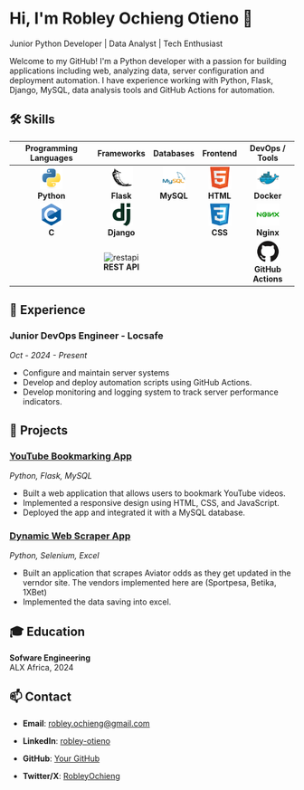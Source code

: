 # Hi, I'm Robley Ochieng Otieno 👋

Junior Python Developer | Data Analyst | Tech Enthusiast

Welcome to my GitHub! I'm a Python developer with a passion for building applications including web, analyzing data, server configuration and deployment automation. I have experience working with Python, Flask, Django, MySQL, data analysis tools and GitHub Actions for automation.



## 🛠️ Skills

| **Programming Languages** | **Frameworks** | **Databases** | **Frontend** | **DevOps / Tools** |
| :-----------------------: | :------------: | :-----------: | :----------: | :----------------: |
| <img src="https://raw.githubusercontent.com/devicons/devicon/master/icons/python/python-original.svg" alt="python" width="40" height="40"/> <br> **Python** | <img src="https://raw.githubusercontent.com/devicons/devicon/master/icons/flask/flask-original.svg" alt="flask" width="40" height="40"/> <br> **Flask** | <img src="https://raw.githubusercontent.com/devicons/devicon/master/icons/mysql/mysql-original-wordmark.svg" alt="mysql" width="40" height="40"/> <br> **MySQL** | <img src="https://raw.githubusercontent.com/devicons/devicon/master/icons/html5/html5-original.svg" alt="html5" width="40" height="40"/> <br> **HTML** | <img src="https://raw.githubusercontent.com/devicons/devicon/master/icons/docker/docker-original.svg" alt="docker" width="40" height="40"/> <br> **Docker** |
| <img src="https://raw.githubusercontent.com/devicons/devicon/master/icons/c/c-original.svg" alt="c" width="40" height="40"/> <br> **C** | <img src="https://raw.githubusercontent.com/devicons/devicon/master/icons/django/django-plain.svg" alt="django" width="40" height="40"/> <br> **Django** | | <img src="https://raw.githubusercontent.com/devicons/devicon/master/icons/css3/css3-original.svg" alt="css3" width="40" height="40"/> <br> **CSS** | <img src="https://raw.githubusercontent.com/devicons/devicon/master/icons/nginx/nginx-original.svg" alt="nginx" width="40" height="40"/> <br> **Nginx** |
| | <img src="https://raw.githubusercontent.com/simple-icons/simple-icons/develop/icons/api.svg" alt="restapi" width="40" height="40"/> <br> **REST API**  | | | <img src="https://raw.githubusercontent.com/devicons/devicon/master/icons/github/github-original.svg" alt="github actions" width="40" height="40"/> <br> **GitHub Actions** |



## 💼 Experience

### Junior DevOps Engineer - Locsafe
*Oct - 2024 - Present*

- Configure and maintain server systems
- Develop and deploy automation scripts using GitHub Actions.
- Develop monitoring and logging system to track server performance indicators.



## 🔬 Projects

### [YouTube Bookmarking App](https://github.com/roochieng/YouTube_BookMarker)
*Python, Flask, MySQL*

- Built a web application that allows users to bookmark YouTube videos.
- Implemented a responsive design using HTML, CSS, and JavaScript.
- Deployed the app and integrated it with a MySQL database.

### [Dynamic Web Scraper App](https://github.com/roochieng/aviator)
*Python, Selenium, Excel*

- Built an application that scrapes Aviator odds as they get updated in the verndor site. The vendors implemented here are (Sportpesa, Betika, 1XBet)
- Implemented the data saving into excel.




## 🎓 Education

**Sofware Engineering**  
ALX Africa, 2024





## 📫 Contact

- **Email**: robley.ochieng@gmail.com
- **LinkedIn**: [robley-otieno](https://www.linkedin.com/in/robley-otieno-75900426b/)
- **GitHub**: [Your GitHub](https://github.com/roochieng)

- **Twitter/X**: [RobleyOchieng](https://twitter.com/RobleyOchieng)
